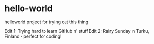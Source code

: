 # hello-world
helloworld project for trying out this thing

Edit 1: Trying hard to learn GitHub n' stuff
Edit 2: Rainy Sunday in Turku, Finland - perfect for coding!
